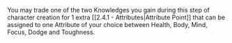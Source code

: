You may trade one of the two Knowledges you gain during this step of character creation for 1 extra [[2.4.1 - Attributes|Attribute Point]] that can be assigned to one Attribute of your choice between Health, Body, Mind, Focus, Dodge and Toughness.